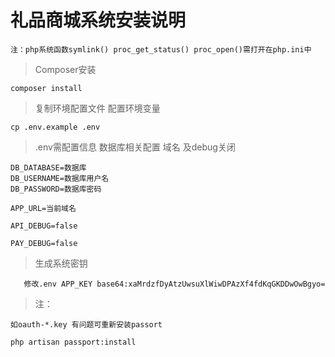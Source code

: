 
# 礼品商城系统安装说明

    注：php系统函数symlink() proc_get_status() proc_open()需打开在php.ini中

> Composer安装

    composer install

> 复制环境配置文件 配置环境变量 

    cp .env.example .env
    
>    .env需配置信息  数据库相关配置 域名 及debug关闭
    
    DB_DATABASE=数据库
    DB_USERNAME=数据库用户名
    DB_PASSWORD=数据库密码
    
    APP_URL=当前域名
    
    API_DEBUG=false
    
    PAY_DEBUG=false  
    
> 生成系统密钥

       修改.env APP_KEY base64:xaMrdzfDyAtzUwsuXlWiwDPAzXf4fdKqGKDDwOwBgyo=

    
> 注：
    
    如oauth-*.key 有问题可重新安装passort
    
    php artisan passport:install
    
    

